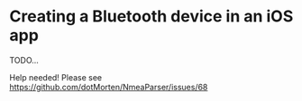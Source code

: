 # Creating a Bluetooth device in an iOS app

TODO...

Help needed!
Please see https://github.com/dotMorten/NmeaParser/issues/68
